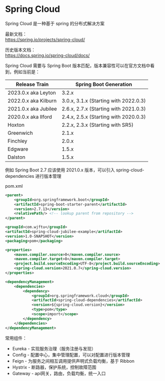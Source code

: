 # Spring Cloud

Spring Cloud 是一种基于 spring 的分布式解决方案

最新文档：  
https://spring.io/projects/spring-cloud/

历史版本文档：  
https://docs.spring.io/spring-cloud/docs/


Spring Cloud 需要与 Spring Boot 版本匹配，版本兼容性可以在官方文档中看到，例如当前是：

|Release Train|Spring Boot Generation|
|-|-|
|2023.0.x aka Leyton|3.2.x|
|2022.0.x aka Kilburn|3.0.x, 3.1.x (Starting with 2022.0.3)|
|2021.0.x aka Jubilee|2.6.x, 2.7.x (Starting with 2021.0.3)|
|2020.0.x aka Ilford|2.4.x, 2.5.x (Starting with 2020.0.3)|
|Hoxton|2.2.x, 2.3.x (Starting with SR5)|
|Greenwich|2.1.x|
|Finchley|2.0.x|
|Edgware|1.5.x|
|Dalston|1.5.x|

例如 Spring Boot 2.7 应该使用 2021.0.x 版本，可以引入 spring-cloud-dependencies 进行版本管理

pom.xml

```xml
<parent>
    <groupId>org.springframework.boot</groupId>
    <artifactId>spring-boot-starter-parent</artifactId>
    <version>2.7.13</version>
    <relativePath/> <!-- lookup parent from repository -->
</parent>

<groupId>com.wjftu</groupId>
<artifactId>spring-cloud-jubilee-example</artifactId>
<version>1.0-SNAPSHOT</version>
<packaging>pom</packaging>

<properties>
    <maven.compiler.source>8</maven.compiler.source>
    <maven.compiler.target>8</maven.compiler.target>
    <project.build.sourceEncoding>UTF-8</project.build.sourceEncoding>
    <spring-cloud.version>2021.0.7</spring-cloud.version>
</properties>

<dependencyManagement>
    <dependencies>
        <dependency>
            <groupId>org.springframework.cloud</groupId>
            <artifactId>spring-cloud-dependencies</artifactId>
            <version>${spring-cloud.version}</version>
            <type>pom</type>
            <scope>import</scope>
        </dependency>
    </dependencies>
</dependencyManagement>
```

常用组件：

* Eureka - 实现服务治理（服务注册与发现）
* Config - 配置中心，集中管理配置，可以对配置进行版本管理
* Feign - 为服务之间相互调用提供声明式负载均衡，基于 Ribbon
* Hystrix - 断路器，保护系统，控制故障范围
* Gateway - api网关，路由，负载均衡，统一入口
